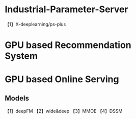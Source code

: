 # Industrial-Parameter-Server
【1】X-deeplearning/ps-plus




# GPU based Recommendation System




# GPU based Online Serving




## Models

【1】deepFM
【2】wide&deep
【3】MMOE
【4】DSSM
